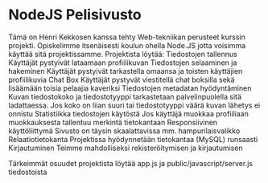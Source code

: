 # NodeJS Pelisivusto
Tämä on Henri Kekkosen kanssa tehty Web-tekniikan perusteet kurssin projekti.
Opiskelimme itsenäisesti koulun ohella Node.JS jotta voisimma käyttää sitä projektissamme.
Projektista löytää:
    Tiedostojen tallennus
        Käyttäjät pystyivät lataamaan profiilikuvan
    Tiedostojen selaaminen ja hakeminen
        Käyttäjät pystyivät tarkastella omaansa ja toisten käyttäjien profiilikuvia
    Chat Box
        Käyttäjät pystyvät viestitellä chat boksilla sekä lisäämään toisia pelaajia kaveriksi
    Tiedostojen metadatan hyödyntäminen
        Kuvan tiedostokoko ja tiedostotyyppi tarkastetaan palvelinpuolella sitä ladattaessa.
        Jos koko on liian suuri tai tiedostotyyppi väärä kuvan lähetys ei onnistu
    Statistiikka tiedostojen käytöstä
        Jos käyttäjä muokkaa profiiliaan muokkauksesta tallentuu merkintä tietokantaan
    Responsiivinen käyttöliittymä
        Sivusto on täysin skaalattavissa mm. hampurilaisvalikko
    Relaatiotietokanta
        Projektissa hyödynnetään tietokantaa (MySQL) runsaasti
    Kirjautuminen
        Teimme mahdolliseksi rekisteröitymisen ja kirjautumisen
        
 Tärkeimmät osuudet projektista löytää app.js ja public/javascript/server.js tiedostoista
